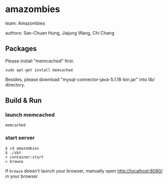 # amazombies #

team: Amazombies

authors: San-Chuan Hung, Jiajung Wang, Chi Chang

## Packages

Please install "memcached" first.

    sudo apt-get install memcached

Besides, please download "mysql-connector-java-5.1.18-bin.jar" into lib/ directory.

## Build & Run ##

### launch memcached

    memcached

### start server

    $ cd amazombies
    $ ./sbt
    > container:start
    > browse


If `browse` doesn't launch your browser, manually open [http://localhost:8080/](http://localhost:8080/) in your browser.
